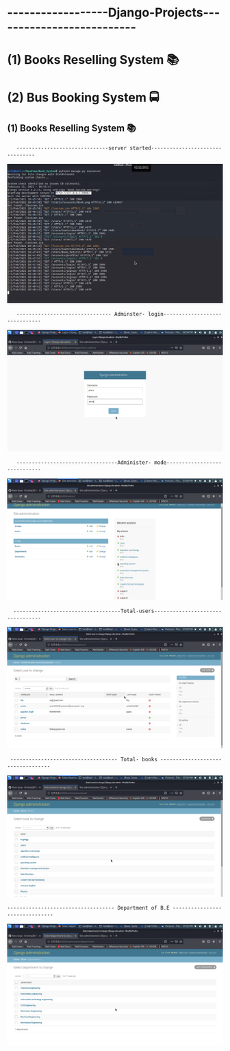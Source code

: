 #  ------------------Django-Projects--------------------------
# (1) Books Reselling System  📚
# (2) Bus Booking System  🚍


## (1) Books Reselling System  📚

                              
       ------------------------------server started--------------------------------                                        
![](https://github.com/Krishna2808/Django-Projects/blob/main/Book_System/accounts/static/accounts/serverside.png)


       ------------------------------- Adminster- login------------------------------
![](https://github.com/Krishna2808/Django-Projects/blob/main/Book_System/accounts/static/accounts/administer.png)

                                             
                                             
       ---------------------------------Administer- mode-----------------------------
![](https://github.com/Krishna2808/Django-Projects/blob/main/Book_System/accounts/static/accounts/adminster1.png)

                                             
                                             
      -----------------------------------Total-users---------------------------------
![](https://github.com/Krishna2808/Django-Projects/blob/main/Book_System/accounts/static/accounts/users.png)

                                           
                                           
     ----------------------------------- Total- books ----------------------------------
![](https://github.com/Krishna2808/Django-Projects/blob/main/Book_System/accounts/static/accounts/addBooks.png)

                                              
    ----------------------------------- Department of B.E -------------------------------
![](https://github.com/Krishna2808/Django-Projects/blob/main/Book_System/accounts/static/accounts/dipartment.png)




